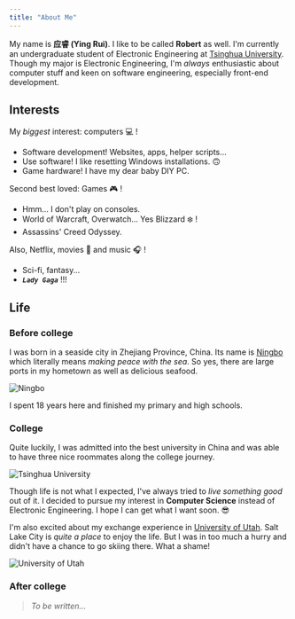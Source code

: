 ```yaml
---
title: "About Me"
---
```


My name is **应睿 (Ying Rui)**. I like to be called **Robert** as well. I'm currently an undergraduate student of Electronic Engineering at [Tsinghua University](http://www.tsinghua.edu.cn/publish/thu2018en/index.html). Though my major is Electronic Engineering, I'm _always_ enthusiastic about computer stuff and keen on software engineering, especially front-end development.

## Interests

My _biggest_ interest: computers 💻 !

- Software development! Websites, apps, helper scripts...
- Use software! I like resetting Windows installations. 🙃
- Game hardware! I have my dear baby DIY PC.

Second best loved: Games 🎮 !

- Hmm... I don't play on consoles.
- World of Warcraft, Overwatch... Yes Blizzard ❄️ !
- Assassins' Creed Odyssey.

Also, Netflix, movies 🍿 and music 🎧 !

- Sci-fi, fantasy...
- _**`Lady Gaga`**_ !!!

## Life

### Before college

I was born in a seaside city in Zhejiang Province, China. Its name is [Ningbo](https://en.wikipedia.org/wiki/Ningbo) which literally means _making peace with the sea_. So yes, there are large ports in my hometown as well as delicious seafood.

![Ningbo](/images/ningbo.jpg)

I spent 18 years here and finished my primary and high schools.

### College

Quite luckily, I was admitted into the best university in China and was able to have three nice roommates along the college journey.

![Tsinghua University](/images/tsinghua-university.jpg)

Though life is not what I expected, I've always tried to _live something good_ out of it. I decided to pursue my interest in **Computer Science** instead of Electronic Engineering. I hope I can get what I want soon. 😎

I'm also excited about my exchange experience in [University of Utah](https://en.wikipedia.org/wiki/University_of_Utah). Salt Lake City is _quite a place_ to enjoy the life. But I was in too much a hurry and didn't have a chance to go skiing there. What a shame!

![University of Utah](/images/university-of-utah.jpg)

### After college

> _To be written..._
